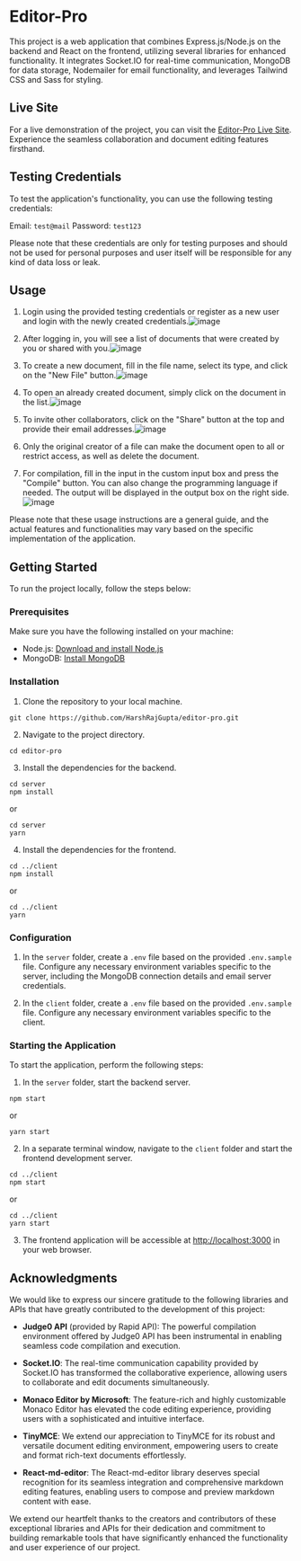 # Editor-Pro

This project is a web application that combines Express.js/Node.js on the backend and React on the frontend, utilizing several libraries for enhanced functionality. It integrates Socket.IO for real-time communication, MongoDB for data storage, Nodemailer for email functionality, and leverages Tailwind CSS and Sass for styling.

## Live Site

For a live demonstration of the project, you can visit the [Editor-Pro Live Site](https://editor-pro.onrender.com). Experience the seamless collaboration and document editing features firsthand.

## Testing Credentials

To test the application's functionality, you can use the following testing credentials:

Email: ```test@mail```
Password: ```test123```

Please note that these credentials are only for testing purposes and should not be used for personal purposes and user itself will be responsible for any kind of data loss or leak.

## Usage

1. Login using the provided testing credentials or register as a new user and login with the newly created credentials.![image](https://github.com/HarshRajGupta/editor-pro/assets/85221003/68a7b2da-9595-4530-abcc-c0b1e61e82ce)

2. After logging in, you will see a list of documents that were created by you or shared with you.![image](https://github.com/HarshRajGupta/editor-pro/assets/85221003/4cd88ef0-ddc5-44b9-aa52-fac4902cf8eb)

3. To create a new document, fill in the file name, select its type, and click on the "New File" button.![image](https://github.com/HarshRajGupta/editor-pro/assets/85221003/8a8ae5dc-75da-4f96-8bc3-a86d812fb4a7)

4. To open an already created document, simply click on the document in the list.![image](https://github.com/HarshRajGupta/editor-pro/assets/85221003/034cb671-eae8-46fb-966a-a5daf7777bb6)

5. To invite other collaborators, click on the "Share" button at the top and provide their email addresses.![image](https://github.com/HarshRajGupta/editor-pro/assets/85221003/b8f82cb1-9ecf-4677-8ec8-1f006584f068)

6. Only the original creator of a file can make the document open to all or restrict access, as well as delete the document.

7. For compilation, fill in the input in the custom input box and press the "Compile" button. You can also change the programming language if needed. The output will be displayed in the output box on the right side.![image](https://github.com/HarshRajGupta/editor-pro/assets/85221003/d6fbb7c8-f667-4209-ac4f-7ff42809a6d1)


Please note that these usage instructions are a general guide, and the actual features and functionalities may vary based on the specific implementation of the application.

## Getting Started

To run the project locally, follow the steps below:

### Prerequisites

Make sure you have the following installed on your machine:

- Node.js: [Download and install Node.js](https://nodejs.org/en/download/)
- MongoDB: [Install MongoDB](https://docs.mongodb.com/manual/installation/)

### Installation

1. Clone the repository to your local machine.

```shell
git clone https://github.com/HarshRajGupta/editor-pro.git
```

2. Navigate to the project directory.

```shell
cd editor-pro
```

3. Install the dependencies for the backend.

```shell
cd server
npm install
```
or
```shell
cd server
yarn
```

4. Install the dependencies for the frontend.

```shell
cd ../client
npm install
```
or
```shell
cd ../client
yarn
```

### Configuration

1. In the `server` folder, create a `.env` file based on the provided `.env.sample` file. Configure any necessary environment variables specific to the server, including the MongoDB connection details and email server credentials.

2. In the `client` folder, create a `.env` file based on the provided `.env.sample` file. Configure any necessary environment variables specific to the client.

### Starting the Application

To start the application, perform the following steps:

1. In the `server` folder, start the backend server.

```shell
npm start
```
or
```shell
yarn start
```

2. In a separate terminal window, navigate to the `client` folder and start the frontend development server.

```shell
cd ../client
npm start
```
or
```shell
cd ../client
yarn start
```

3. The frontend application will be accessible at [http://localhost:3000](http://localhost:3000) in your web browser.

## Acknowledgments

We would like to express our sincere gratitude to the following libraries and APIs that have greatly contributed to the development of this project:

- **Judge0 API** (provided by Rapid API): The powerful compilation environment offered by Judge0 API has been instrumental in enabling seamless code compilation and execution.

- **Socket.IO**: The real-time communication capability provided by Socket.IO has transformed the collaborative experience, allowing users to collaborate and edit documents simultaneously.

- **Monaco Editor by Microsoft**: The feature-rich and highly customizable Monaco Editor has elevated the code editing experience, providing users with a sophisticated and intuitive interface.

- **TinyMCE**: We extend our appreciation to TinyMCE for its robust and versatile document editing environment, empowering users to create and format rich-text documents effortlessly.

- **React-md-editor**: The React-md-editor library deserves special recognition for its seamless integration and comprehensive markdown editing features, enabling users to compose and preview markdown content with ease.

We extend our heartfelt thanks to the creators and contributors of these exceptional libraries and APIs for their dedication and commitment to building remarkable tools that have significantly enhanced the functionality and user experience of our project.
